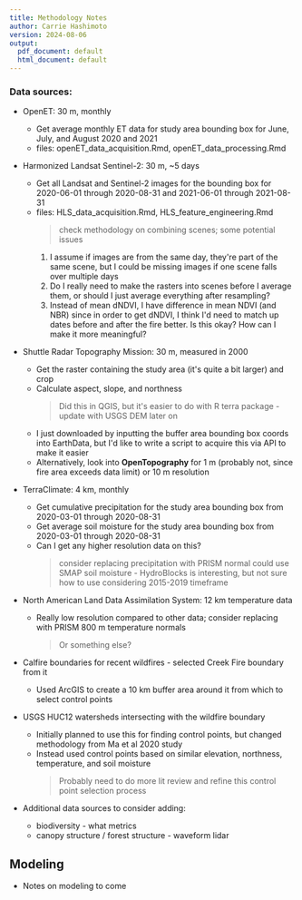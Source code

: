 ```yaml
---
title: Methodology Notes
author: Carrie Hashimoto
version: 2024-08-06
output:
  pdf_document: default
  html_document: default
---
```


### Data sources:

- OpenET: 30 m, monthly
  + Get average monthly ET data for study area bounding box for June, July, and August 2020 and 2021
  + files: openET_data_acquisition.Rmd, openET_data_processing.Rmd
  
- Harmonized Landsat Sentinel-2: 30 m, ~5 days
  + Get all Landsat and Sentinel-2 images for the bounding box for 2020-06-01 through 2020-08-31 and 2021-06-01 through 2021-08-31
  + files: HLS_data_acquisition.Rmd, HLS_feature_engineering.Rmd
    > check methodology on combining scenes; some potential issues
      1. I assume if images are from the same day, they're part of the same scene, but I could be missing images if one scene falls over multiple days
      2. Do I really need to make the rasters into scenes before I average them, or should I just average everything after resampling?
      3. Instead of mean dNDVI, I have difference in mean NDVI (and NBR) since in order to get dNDVI, I think I'd need to match up dates before and after the fire better. Is this okay? How can I make it more meaningful?
  
- Shuttle Radar Topography Mission: 30 m, measured in 2000
  + Get the raster containing the study area (it's quite a bit larger) and crop
  + Calculate aspect, slope, and northness
    > Did this in QGIS, but it's easier to do with R terra package - update with USGS DEM later on
  + I just downloaded by inputting the buffer area bounding box coords into EarthData, but I'd like to write a script to acquire this via API to make it easier
  + Alternatively, look into **OpenTopography** for 1 m (probably not, since fire area exceeds data limit) or 10 m resolution
  
- TerraClimate: 4 km, monthly
  + Get cumulative precipitation for the study area bounding box from 2020-03-01 through 2020-08-31
  + Get average soil moisture for the study area bounding box from 2020-03-01 through 2020-08-31
  + Can I get any higher resolution data on this?
    > consider replacing precipitation with PRISM normal
    > could use SMAP soil moisture - HydroBlocks is interesting, but not sure how to use considering 2015-2019 timeframe

- North American Land Data Assimilation System: 12 km temperature data
  + Really low resolution compared to other data; consider replacing with PRISM 800 m temperature normals
    > Or something else?
  
- Calfire boundaries for recent wildfires - selected Creek Fire boundary from it
  + Used ArcGIS to create a 10 km buffer area around it from which to select control points
  
- USGS HUC12 watersheds intersecting with the wildfire boundary
  + Initially planned to use this for finding control points, but changed methodology from Ma et al 2020 study
  + Instead used control points based on similar elevation, northness, temperature, and soil moisture
    > Probably need to do more lit review and refine this control point selection process
  
- Additional data sources to consider adding:
  + biodiversity - what metrics
  + canopy structure / forest structure - waveform lidar
  
## Modeling

- Notes on modeling to come

